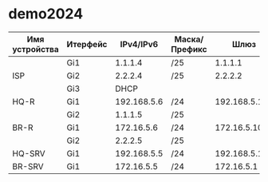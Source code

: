 # demo2024
| Имя устройства | Итерфейс |  IPv4/IPv6   | Маска/Префикс |       Шлюз       |
| -------------- | -------- | ------------ | ------------- |    ----------    |
|                |  Gi1     | 1.1.1.4      |      /25      | 1.1.1.1          |
| ISP            |  Gi2     | 2.2.2.4      |      /25      | 2.2.2.2          |
|                |  Gi3     | DHCP         |               |                  |
| HQ-R           |  Gi1     | 192.168.5.6  |      /24      | 192.168.5.100    |
|                |  Gi2     | 1.1.1.5      |      /25      |                  |
| BR-R           |  Gi1     | 172.16.5.6   |      /24      | 172.16.5.100     |
|                |  Gi2     | 2.2.2.5      |      /25      |                  |
| HQ-SRV         |  Gi1     | 192.168.5.5  |      /24      | 192.168.5.1      |
| BR-SRV         |  Gi1     | 172.16.5.5   |      /24      | 172.16.5.1       |
